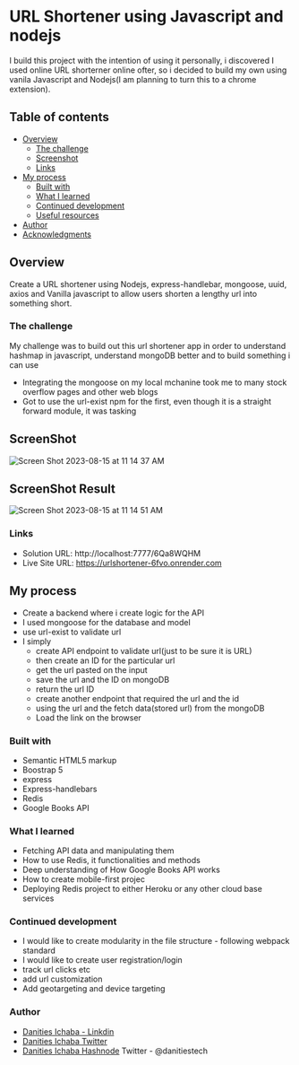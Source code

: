 # URL Shortener using Javascript and nodejs

I build this project with the intention of using it personally, i discovered I used online URL shorterner online ofter, so i decided to build my own using vanila Javascript and Nodejs(I am planning to turn this to a chrome extension).

## Table of contents

- [Overview](#overview)
  - [The challenge](#the-challenge)
  - [Screenshot](#screenshot)
  - [Links](#links)
- [My process](#my-process)
  - [Built with](#built-with)
  - [What I learned](#what-i-learned)
  - [Continued development](#continued-development)
  - [Useful resources](#useful-resources)
- [Author](#author)
- [Acknowledgments](#acknowledgments)

## Overview
Create a URL shortener using Nodejs, express-handlebar, mongoose, uuid, axios and Vanilla javascript  to allow users shorten a lengthy url into something short.


### The challenge

My challenge was to build out this url shortener app in order to understand hashmap in javascript, understand mongoDB better and to build something i can use
- Integrating the mongoose on my local mchanine took me to many stock overflow pages and other web blogs
- Got to use the url-exist npm for the first, even though it is a straight forward module, it was tasking

## ScreenShot
![Screen Shot 2023-08-15 at 11 14 37 AM](https://github.com/Danities316/URL-shortener---Javascript/assets/12422620/eb54f9b5-d9cc-4c21-a12d-d0aed9112d9d)


## ScreenShot Result
![Screen Shot 2023-08-15 at 11 14 51 AM](https://github.com/Danities316/URL-shortener---Javascript/assets/12422620/1e930abd-6c4e-438a-9582-f8eccc35d12a)




### Links

- Solution URL: http://localhost:7777/6Qa8WQHM
- Live Site URL: https://urlshortener-6fvo.onrender.com

## My process
- Create a backend where i create logic for the API
- I used mongoose for the database and model
- use url-exist to validate url
- I simply 
   - create API endpoint to validate url(just to be sure it is URL)
   -  then create an ID for the particular url 
   -  get the url pasted on the input 
   -  save the url and the ID on mongoDB
   -  return the url ID
   -  create another endpoint that required the url and the id
   -  using the url and the fetch data(stored url) from the mongoDB
   -  Load the link on the browser 
### Built with
- Semantic HTML5 markup
- Boostrap 5
- express
- Express-handlebars
- Redis
- Google Books API

### What I learned
- Fetching API data and manipulating them
- How to use Redis, it functionalities and methods
- Deep understanding of How Google Books API works
- How to create mobile-first projec
- Deploying Redis project to either Heroku or any other cloud base services


### Continued development
- I would like to create modularity in the file structure -  following webpack standard
- I would like to create user registration/login
- track url clicks etc
- add url customization
- Add geotargeting and device targeting

### Author
- [Danities Ichaba - Linkdin](https://www.linkedin.com/in/danities-ichaba-50a806171?lipi=urn%3Ali%3Apage%3Ad_flagship3_profile_view_base_contact_details%3Bww5hjSUjT%2BCSaJSXADphiQ%3D%3D)
- [Danities Ichaba Twitter](https://twitter.com/danitiestech)
- [Danities Ichaba Hashnode](https://hashnode.com/@Danities)
Twitter - @danitiestech



